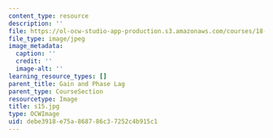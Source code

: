 ```yaml
---
content_type: resource
description: ''
file: https://ol-ocw-studio-app-production.s3.amazonaws.com/courses/18-03sc-differential-equations-fall-2011/debe3918e75a868786c37252c4b915c1_s15.jpg
file_type: image/jpeg
image_metadata:
  caption: ''
  credit: ''
  image-alt: ''
learning_resource_types: []
parent_title: Gain and Phase Lag
parent_type: CourseSection
resourcetype: Image
title: s15.jpg
type: OCWImage
uid: debe3918-e75a-8687-86c3-7252c4b915c1
---
```


